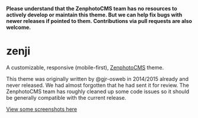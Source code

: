 **Please understand that the ZenphotoCMS team has no resources to actively develop or maintain this theme. But we can help fix bugs with newer releases if pointed to them. Contributions via pull requests are also welcome.**

# zenji

A customizable, responsive (mobile-first), [ZenphotoCMS](http://zenphoto.org) theme.

This theme was originally written by @gjr-osweb in 2014/2015 already and never released. We had almost forgotten that he had sent it for review. The ZenphotoCMS team has roughly cleaned up some code issues so it should be generally compatible with the current release. 

[View some screenshots here](https://www.zenphoto.org/theme/zenji/index.jgp.html)
